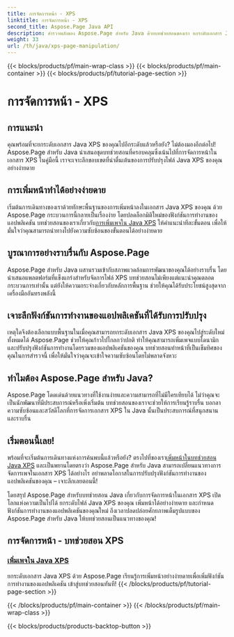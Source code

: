 ```yaml
---
title: การจัดการหน้า - XPS
linktitle: การจัดการหน้า - XPS
second_title: Aspose.Page Java API
description: สำรวจพลังของ Aspose.Page สำหรับ Java ด้วยบทช่วยสอนของเรา ยกระดับเอกสาร Java XPS ของคุณโดยเพิ่มหน้าได้อย่างง่ายดายเพื่อเพิ่มประสิทธิภาพการทำงานของแอปพลิเคชัน
weight: 33
url: /th/java/xps-page-manipulation/
---
```


{{< blocks/products/pf/main-wrap-class >}}
{{< blocks/products/pf/main-container >}}
{{< blocks/products/pf/tutorial-page-section >}}

# การจัดการหน้า - XPS


## การแนะนำ

คุณพร้อมที่จะยกระดับเอกสาร Java XPS ของคุณไปอีกระดับแล้วหรือยัง? ไม่ต้องมองอีกต่อไป! Aspose.Page สำหรับ Java นำเสนอชุดบทช่วยสอนที่ครอบคลุมซึ่งเน้นไปที่การจัดการหน้าในเอกสาร XPS ในคู่มือนี้ เราจะเจาะลึกขอบเขตที่น่าตื่นเต้นของการปรับปรุงไฟล์ Java XPS ของคุณอย่างง่ายดาย

## การเพิ่มหน้าทำได้อย่างง่ายดาย

 เริ่มต้นการเดินทางของเราด้วยทักษะพื้นฐานของการเพิ่มหน้าลงในเอกสาร Java XPS ของคุณ ด้วย Aspose.Page กระบวนการนี้กลายเป็นเรื่องง่าย โดยปลดล็อกมิติใหม่ของฟังก์ชันการทำงานของแอปพลิเคชัน บทช่วยสอนของเราเกี่ยวกับ[การเพิ่มเพจใน Java XPS](./add-page/) ให้คำแนะนำทีละขั้นตอน เพื่อให้มั่นใจว่าคุณสามารถนำทางไปยังความซับซ้อนของขั้นตอนได้อย่างง่ายดาย

## บูรณาการอย่างราบรื่นกับ Aspose.Page

Aspose.Page สำหรับ Java ผสานรวมเข้ากับสภาพแวดล้อมการพัฒนาของคุณได้อย่างราบรื่น โดยนำเสนอแพลตฟอร์มที่แข็งแกร่งสำหรับจัดการไฟล์ XPS บทช่วยสอนไม่เพียงแต่แนะนำคุณตลอดกระบวนการเท่านั้น แต่ยังให้ความกระจ่างเกี่ยวกับหลักการพื้นฐาน ช่วยให้คุณได้รับประโยชน์สูงสุดจากเครื่องมืออันทรงพลังนี้

## เจาะลึกฟังก์ชันการทำงานของแอปพลิเคชันที่ได้รับการปรับปรุง

เหตุใดจึงต้องเลือกแบบพื้นฐานในเมื่อคุณสามารถยกระดับเอกสาร Java XPS ของคุณไปสู่ระดับใหม่ทั้งหมดได้ Aspose.Page ช่วยให้คุณก้าวไปไกลกว่าปกติ ทำให้คุณสามารถเพิ่มเพจแบบไดนามิก และปรับปรุงฟังก์ชันการทำงานโดยรวมของแอปพลิเคชันของคุณ บทช่วยสอนทำหน้าที่เป็นเข็มทิศของคุณในการสำรวจนี้ เพื่อให้มั่นใจว่าคุณจะเข้าใจความซับซ้อนโดยไม่พลาดจังหวะ

## ทำไมต้อง Aspose.Page สำหรับ Java?

Aspose.Page โดดเด่นด้วยแนวทางที่ใช้งานง่ายและความสามารถที่ไม่มีใครเทียบได้ ไม่ว่าคุณจะเป็นนักพัฒนาที่มีประสบการณ์หรือเพิ่งเริ่มต้น บทช่วยสอนของเราจะช่วยให้การเรียนรู้ราบรื่น บอกลาความซับซ้อนและสวัสดีโลกที่การจัดการเอกสาร XPS ใน Java นั้นเป็นประสบการณ์ที่สนุกสนานและราบรื่น

## เริ่มตอนนี้เลย!

 พร้อมที่จะเริ่มต้นการเดินทางแห่งการค้นพบนี้แล้วหรือยัง? ตรงไปที่ของเรา[เพิ่มหน้าในบทช่วยสอน Java XPS](./add-page/) และเป็นพยานโดยตรงว่า Aspose.Page สำหรับ Java สามารถเปลี่ยนแนวทางการจัดการเพจในเอกสาร XPS ได้อย่างไร อย่าพลาดโอกาสในการปรับปรุงฟังก์ชันการทำงานของแอปพลิเคชันของคุณ – เจาะลึกเลยตอนนี้!

โดยสรุป Aspose.Page สำหรับบทช่วยสอน Java เกี่ยวกับการจัดการหน้าในเอกสาร XPS เปิดโลกแห่งความเป็นไปได้ ยกระดับไฟล์ Java XPS ของคุณ เพิ่มหน้าได้อย่างง่ายดาย และกำหนดฟังก์ชันการทำงานของแอปพลิเคชันของคุณใหม่ ถึงเวลาปลดปล่อยศักยภาพเต็มรูปแบบของ Aspose.Page สำหรับ Java ให้บทช่วยสอนเป็นแนวทางของคุณ!
## การจัดการหน้า - บทช่วยสอน XPS
### [เพิ่มเพจใน Java XPS](./add-page/)
ยกระดับเอกสาร Java XPS ด้วย Aspose.Page เรียนรู้การเพิ่มหน้าอย่างง่ายดายเพื่อเพิ่มฟังก์ชันการทำงานของแอปพลิเคชัน เข้าสู่บทช่วยสอนทันที!
{{< /blocks/products/pf/tutorial-page-section >}}

{{< /blocks/products/pf/main-container >}}
{{< /blocks/products/pf/main-wrap-class >}}

{{< blocks/products/products-backtop-button >}}
